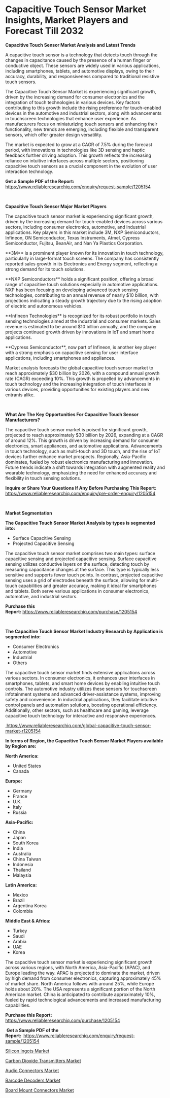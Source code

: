<p><h1>Capacitive Touch Sensor Market Insights, Market Players and Forecast Till 2032</h1></p><p><strong>Capacitive Touch Sensor Market Analysis and Latest Trends</strong></p>
<p><p>A capacitive touch sensor is a technology that detects touch through the changes in capacitance caused by the presence of a human finger or conductive object. These sensors are widely used in various applications, including smartphones, tablets, and automotive displays, owing to their accuracy, durability, and responsiveness compared to traditional resistive touch sensors. </p><p>The Capacitive Touch Sensor Market is experiencing significant growth, driven by the increasing demand for consumer electronics and the integration of touch technologies in various devices. Key factors contributing to this growth include the rising preference for touch-enabled devices in the automotive and industrial sectors, along with advancements in touchscreen technologies that enhance user experience. As manufacturers focus on miniaturizing touch sensors and enhancing their functionality, new trends are emerging, including flexible and transparent sensors, which offer greater design versatility. </p><p>The market is expected to grow at a CAGR of 7.5% during the forecast period, with innovations in technologies like 3D sensing and haptic feedback further driving adoption. This growth reflects the increasing reliance on intuitive interfaces across multiple sectors, positioning capacitive touch sensors as a crucial component in the evolution of user interaction technology.</p></p>
<p><strong>Get a Sample PDF of the Report:&nbsp;</strong> <a href="https://www.reliableresearchiq.com/enquiry/request-sample/1205154?utm_campaign=1870&utm_medium=2&utm_source=Github&utm_content=ia&utm_term=06042025&utm_id=capacitive-touch-sensor">https://www.reliableresearchiq.com/enquiry/request-sample/1205154</a></p>
<p>&nbsp;</p>
<p><strong>Capacitive Touch Sensor Major Market Players</strong></p>
<p><p>The capacitive touch sensor market is experiencing significant growth, driven by the increasing demand for touch-enabled devices across various sectors, including consumer electronics, automotive, and industrial applications. Key players in this market include 3M, NXP Semiconductors, Infineon, ON Semiconductor, Texas Instruments, Atmel, Cypress Semiconductor, Fujitsu, BeanAir, and Nan Ya Plastics Corporation.</p><p>**3M** is a prominent player known for its innovation in touch technology, particularly in large-format touch screens. The company has consistently reported sales growth in its Electronics and Energy segment, reflecting a strong demand for its touch solutions.</p><p>**NXP Semiconductors** holds a significant position, offering a broad range of capacitive touch solutions especially in automotive applications. NXP has been focusing on developing advanced touch sensing technologies, contributing to an annual revenue of nearly $10 billion, with projections indicating a steady growth trajectory due to the rising adoption of electric and autonomous vehicles.</p><p>**Infineon Technologies** is recognized for its robust portfolio in touch sensing technologies aimed at the industrial and consumer markets. Sales revenue is estimated to be around $10 billion annually, and the company projects continued growth driven by innovations in IoT and smart home applications.</p><p>**Cypress Semiconductor**, now part of Infineon, is another key player with a strong emphasis on capacitive sensing for user interface applications, including smartphones and appliances.</p><p>Market analysis forecasts the global capacitive touch sensor market to reach approximately $30 billion by 2026, with a compound annual growth rate (CAGR) exceeding 10%. This growth is propelled by advancements in touch technology and the increasing integration of touch interfaces in various devices, providing opportunities for existing players and new entrants alike.</p></p>
<p>&nbsp;</p>
<p><strong>What Are The Key Opportunities For Capacitive Touch Sensor Manufacturers?</strong></p>
<p><p>The capacitive touch sensor market is poised for significant growth, projected to reach approximately $30 billion by 2026, expanding at a CAGR of around 12%. This growth is driven by increasing demand for consumer electronics, smart appliances, and automotive applications. Advancements in touch technology, such as multi-touch and 3D touch, and the rise of IoT devices further enhance market prospects. Regionally, Asia-Pacific dominates, fueled by robust electronics manufacturing and innovation. Future trends indicate a shift towards integration with augmented reality and wearable technology, emphasizing the need for enhanced accuracy and flexibility in touch sensing solutions.</p></p>
<p><strong>Inquire or Share Your Questions If Any Before Purchasing This Report:</strong> <a href="https://www.reliableresearchiq.com/enquiry/pre-order-enquiry/1205154?utm_campaign=1870&utm_medium=2&utm_source=Github&utm_content=ia&utm_term=06042025&utm_id=capacitive-touch-sensor">https://www.reliableresearchiq.com/enquiry/pre-order-enquiry/1205154</a></p>
<p>&nbsp;</p>
<p><strong>Market Segmentation</strong></p>
<p><strong>The Capacitive Touch Sensor Market Analysis by types is segmented into:</strong></p>
<p><ul><li>Surface Capacitive Sensing</li><li>Projected Capacitive Sensing</li></ul></p>
<p><p>The capacitive touch sensor market comprises two main types: surface capacitive sensing and projected capacitive sensing. Surface capacitive sensing utilizes conductive layers on the surface, detecting touch by measuring capacitance changes at the surface. This type is typically less sensitive and supports fewer touch points. In contrast, projected capacitive sensing uses a grid of electrodes beneath the surface, allowing for multi-touch capabilities and greater accuracy, making it ideal for smartphones and tablets. Both serve various applications in consumer electronics, automotive, and industrial sectors.</p></p>
<p><strong>Purchase this Report:&nbsp;</strong><a href="https://www.reliableresearchiq.com/purchase/1205154?utm_campaign=1870&utm_medium=2&utm_source=Github&utm_content=ia&utm_term=06042025&utm_id=capacitive-touch-sensor">https://www.reliableresearchiq.com/purchase/1205154</a></p>
<p>&nbsp;</p>
<p><strong>The Capacitive Touch Sensor Market Industry Research by Application is segmented into:</strong></p>
<p><ul><li>Consumer Electronics</li><li>Automotive</li><li>Industrial</li><li>Others</li></ul></p>
<p><p>The capacitive touch sensor market finds extensive applications across various sectors. In consumer electronics, it enhances user interfaces in smartphones, tablets, and smart home devices by enabling intuitive touch controls. The automotive industry utilizes these sensors for touchscreen infotainment systems and advanced driver-assistance systems, improving safety and convenience. In industrial applications, they facilitate intuitive control panels and automation solutions, boosting operational efficiency. Additionally, other sectors, such as healthcare and gaming, leverage capacitive touch technology for interactive and responsive experiences.</p></p>
<p><a href="https://www.reliableresearchiq.com/global-capacitive-touch-sensor-market-r1205154?utm_campaign=1870&utm_medium=2&utm_source=Github&utm_content=ia&utm_term=06042025&utm_id=capacitive-touch-sensor">&nbsp;https://www.reliableresearchiq.com/global-capacitive-touch-sensor-market-r1205154</a></p>
<p><strong>In terms of Region, the Capacitive Touch Sensor Market Players available by Region are:</strong></p>
<p>
    <p> <strong> North America: </strong>
        <ul>
            <li>United States</li>
            <li>Canada</li>
        </ul>
        </p> 
    <p> <strong> Europe: </strong>
        <ul>
            <li>Germany</li>
            <li>France</li>
            <li>U.K.</li>
            <li>Italy</li>
            <li>Russia</li>
        </ul>
        </p> 
    <p> <strong> Asia-Pacific: </strong>
        <ul>
            <li>China</li>
            <li>Japan</li>
            <li>South Korea</li>
            <li>India</li>
            <li>Australia</li>
            <li>China Taiwan</li>
            <li>Indonesia</li>
            <li>Thailand</li>
            <li>Malaysia</li>
        </ul>
        </p> 
    <p> <strong> Latin America: </strong>
        <ul>
            <li>Mexico</li>
            <li>Brazil</li>
            <li>Argentina Korea</li>
            <li>Colombia</li>
        </ul>
        </p> 
    <p> <strong> Middle East & Africa: </strong>
        <ul>
            <li>Turkey</li>
            <li>Saudi</li>
            <li>Arabia</li>
            <li>UAE</li>
            <li>Korea</li>
        </ul>
    </p>
    </p>
<p><p>The capacitive touch sensor market is experiencing significant growth across various regions, with North America, Asia-Pacific (APAC), and Europe leading the way. APAC is projected to dominate the market, driven by high demand from consumer electronics, capturing approximately 45% of market share. North America follows with around 25%, while Europe holds about 20%. The USA represents a significant portion of the North American market. China is anticipated to contribute approximately 10%, fueled by rapid technological advancements and increased manufacturing capabilities.</p></p>
<p><strong>Purchase this Report: </strong><a href="https://www.reliableresearchiq.com/purchase/1205154?utm_campaign=1870&utm_medium=2&utm_source=Github&utm_content=ia&utm_term=06042025&utm_id=capacitive-touch-sensor">https://www.reliableresearchiq.com/purchase/1205154</a></p>
<p>&nbsp;<strong>Get a Sample PDF of the Report:&nbsp;&nbsp;</strong><a href="https://www.reliableresearchiq.com/enquiry/request-sample/1205154?utm_campaign=1870&utm_medium=2&utm_source=Github&utm_content=ia&utm_term=06042025&utm_id=capacitive-touch-sensor">https://www.reliableresearchiq.com/enquiry/request-sample/1205154</a></p>
<p><strong></strong></p>
<p><p><a href="https://github.com/marteyfito9/Market-Research-Report-List-1/blob/main/silicon-ingots-market.md?utm_campaign=1870&utm_medium=2&utm_source=Github&utm_content=ia&utm_term=06042025&utm_id=capacitive-touch-sensor">Silicon Ingots Market</a></p><p><a href="https://github.com/denighoylen1/Market-Research-Report-List-1/blob/main/carbon-dioxide-transmitters-market.md?utm_campaign=1870&utm_medium=2&utm_source=Github&utm_content=ia&utm_term=06042025&utm_id=capacitive-touch-sensor">Carbon Dioxide Transmitters Market</a></p><p><a href="https://github.com/yuukoleuda/Market-Research-Report-List-1/blob/main/audio-connectors-market.md?utm_campaign=1870&utm_medium=2&utm_source=Github&utm_content=ia&utm_term=06042025&utm_id=capacitive-touch-sensor">Audio Connectors Market</a></p><p><a href="https://github.com/saguegrody74/Market-Research-Report-List-1/blob/main/barcode-decoders-market.md?utm_campaign=1870&utm_medium=2&utm_source=Github&utm_content=ia&utm_term=06042025&utm_id=capacitive-touch-sensor">Barcode Decoders Market</a></p><p><a href="https://github.com/tornapruttuz/Market-Research-Report-List-1/blob/main/board-mount-connectors-market.md?utm_campaign=1870&utm_medium=2&utm_source=Github&utm_content=ia&utm_term=06042025&utm_id=capacitive-touch-sensor">Board Mount Connectors Market</a></p></p>